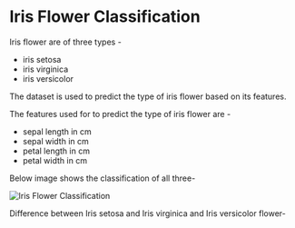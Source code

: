 # Iris Flower  Classification

Iris flower are of three types - 

- iris  setosa
-  iris virginica
-  iris versicolor

The dataset is used to predict the type of iris flower based on its features.

The features used for to predict the  type of iris flower are - 
-  sepal length in cm
-   sepal width in cm
-   petal length in cm
-   petal width in cm

Below image shows the classification of all three-
<!-- convert this link into image -->
![Iris Flower Classification](https://miro.medium.com/v2/resize:fit:720/1*YYiQed4kj_EZ2qfg_imDWA.png)

Difference between  Iris setosa and Iris virginica and Iris versicolor flower-

